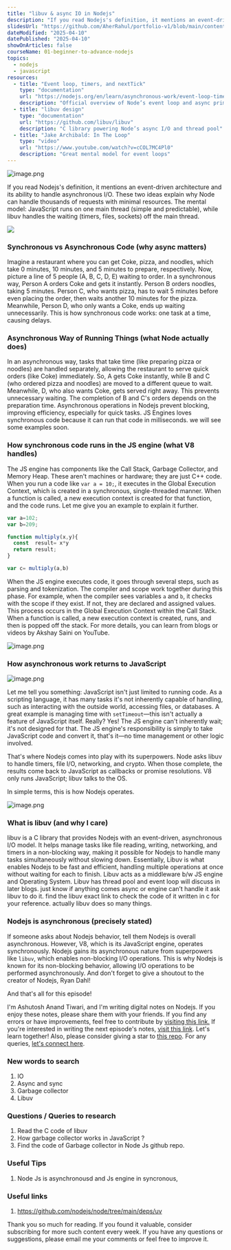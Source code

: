 ```yaml
---
title: "libuv & async IO in Nodejs"
description: "If you read Nodejs's definition, it mentions an event-driven architecture and its ability to handle asynchronous I/O. These two concepts are crucial to understand, so take your time to read and grasp them thoroughly. We know JavaScript is a synchronous, single-threaded language, meaning the code runs in one direction like a one-way road, with one task executing at a time."
slidesUrl: "https://github.com/AherRahul/portfolio-v1/blob/main/content/articles"
dateModified: "2025-04-10"
datePublished: "2025-04-10"
showOnArticles: false
courseName: 01-beginner-to-advance-nodejs
topics:
  - nodejs
  - javascript
resources:
  - title: "Event loop, timers, and nextTick"
    type: "documentation"
    url: "https://nodejs.org/en/learn/asynchronous-work/event-loop-timers-and-nexttick"
    description: "Official overview of Node’s event loop and async primitives"
  - title: "libuv design"
    type: "documentation"
    url: "https://github.com/libuv/libuv"
    description: "C library powering Node’s async I/O and thread pool"
  - title: "Jake Archibald: In The Loop"
    type: "video"
    url: "https://www.youtube.com/watch?v=cCOL7MC4Pl0"
    description: "Great mental model for event loops"
---
```



![image.png](https://res.cloudinary.com/duojkrgue/image/upload/v1757930703/Portfolio/nodeJsCourse/6.png)

If you read Nodejs's definition, it mentions an event-driven architecture and its ability to handle asynchronous I/O. These two ideas explain why Node can handle thousands of requests with minimal resources. The mental model: JavaScript runs on one main thread (simple and predictable), while libuv handles the waiting (timers, files, sockets) off the main thread.

![](/public/images/blogs/2.png)



### Synchronous vs Asynchronous Code (why async matters)

Imagine a restaurant where you can get Coke, pizza, and noodles, which take 0 minutes, 10 minutes, and 5 minutes to prepare, respectively. Now, picture a line of 5 people (A, B, C, D, E) waiting to order. In a synchronous way, Person A orders Coke and gets it instantly. Person B orders noodles, taking 5 minutes. Person C, who wants pizza, has to wait 5 minutes before even placing the order, then waits another 10 minutes for the pizza. Meanwhile, Person D, who only wants a Coke, ends up waiting unnecessarily. This is how synchronous code works: one task at a time, causing delays.

### Asynchronous Way of Running Things (what Node actually does)

In an asynchronous way, tasks that take time (like preparing pizza or noodles) are handled separately, allowing the restaurant to serve quick orders (like Coke) immediately. So, A gets Coke instantly, while B and C (who ordered pizza and noodles) are moved to a different queue to wait. Meanwhile, D, who also wants Coke, gets served right away. This prevents unnecessary waiting. The completion of B and C's orders depends on the preparation time. Asynchronous operations in Nodejs prevent blocking, improving efficiency, especially for quick tasks. JS Engines loves synchronous code because it can run that code in milliseconds. we will see some examples soon.

### How synchronous code runs in the JS engine (what V8 handles)

The JS engine has components like the Call Stack, Garbage Collector, and Memory Heap. These aren't machines or hardware; they are just C++ code. When you run a code like `var a = 10;`, it executes in the Global Execution Context, which is created in a synchronous, single-threaded manner. When a function is called, a new execution context is created for that function, and the code runs. Let me give you an example to explain it further.



```jsx
var a=102;
var b=209;

function multiply(x,y){
  const  result= x*y
  return result;
}

var c= multiply(a,b)
```

When the JS engine executes code, it goes through several steps, such as parsing and tokenization. The compiler and scope work together during this phase. For example, when the compiler sees variables `a` and `b`, it checks with the scope if they exist. If not, they are declared and assigned values. This process occurs in the Global Execution Context within the Call Stack. When a function is called, a new execution context is created, runs, and then is popped off the stack. For more details, you can learn from blogs or videos by Akshay Saini on YouTube.

![image.png](https://heyashu.in/images/blogs/4.png)

### How asynchronous work returns to JavaScript

![image.png](https://heyashu.in/images/blogs/5.png)

Let me tell you something: JavaScript isn't just limited to running code. As a scripting language, it has many tasks it's not inherently capable of handling, such as interacting with the outside world, accessing files, or databases. A great example is managing time with `setTimeout`—this isn't actually a feature of JavaScript itself. Really? Yes! The JS engine can't inherently wait; it's not designed for that. The JS engine's responsibility is simply to take JavaScript code and convert it, that's it—no time management or other logic involved.

That's where Nodejs comes into play with its superpowers. Node asks libuv to handle timers, file I/O, networking, and crypto. When those complete, the results come back to JavaScript as callbacks or promise resolutions. V8 only runs JavaScript; libuv talks to the OS.

In simple terms, this is how Nodejs operates.

![image.png](https://heyashu.in/images/blogs/6.png)

### What is libuv (and why I care)

libuv is a C library that provides Nodejs with an event-driven, asynchronous I/O model. It helps manage tasks like file reading, writing, networking, and timers in a non-blocking way, making it possible for Nodejs to handle many tasks simultaneously without slowing down. Essentially, Libuv is what enables Nodejs to be fast and efficient, handling multiple operations at once without waiting for each to finish. Libuv acts as a middleware b/w JS engine and Operating System. Libuv has thread pool and event loop will discuss in later blogs. just know if anything comes async or engine can’t handle it ask libuv to do it. find the libuv exact link to check the code of it written in c for your reference. actually libuv does so many things.

### Nodejs is asynchronous (precisely stated)

If someone asks about Nodejs behavior, tell them Nodejs is overall asynchronous. However, V8, which is its JavaScript engine, operates synchronously. Nodejs gains its asynchronous nature from superpowers like `libuv`, which enables non-blocking I/O operations. This is why Nodejs is known for its non-blocking behavior, allowing I/O operations to be performed asynchronously. And don't forget to give a shoutout to the creator of Nodejs, Ryan Dahl!



And that's all for this episode!

I'm Ashutosh Anand Tiwari, and I'm writing digital notes on Nodejs. If you enjoy these notes, please share them with your friends. If you find any errors or have improvements, feel free to contribute by [visiting this link.](https://heyashu.in/admin) If you're interested in writing the next episode's notes, [visit this link](https://heyashu.in/admin). Let's learn together! Also, please consider giving a star to [this repo](https://github.com/ashumsd7/heyashu/tree/main/src/data). For any queries, [let's connect here](https://topmate.io/aat/1148709/pay).



### New words to search

1. IO
2. Async and sync
3. Garbage collector
4. Libuv

### Questions / Queries to research

1. Read the C code of libuv
2. How garbage collector works in JavaScript ?
3. Find the code of Garbage collector in Node Js github repo.

### Useful Tips

1. Node Js is asynchronousd and Js engine in syncronous,

### Useful links

1. https://github.com/nodejs/node/tree/main/deps/uv


Thank you so much for reading. If you found it valuable, consider subscribing for more such content every week. If you have any questions or suggestions, please email me your comments or feel free to improve it.
